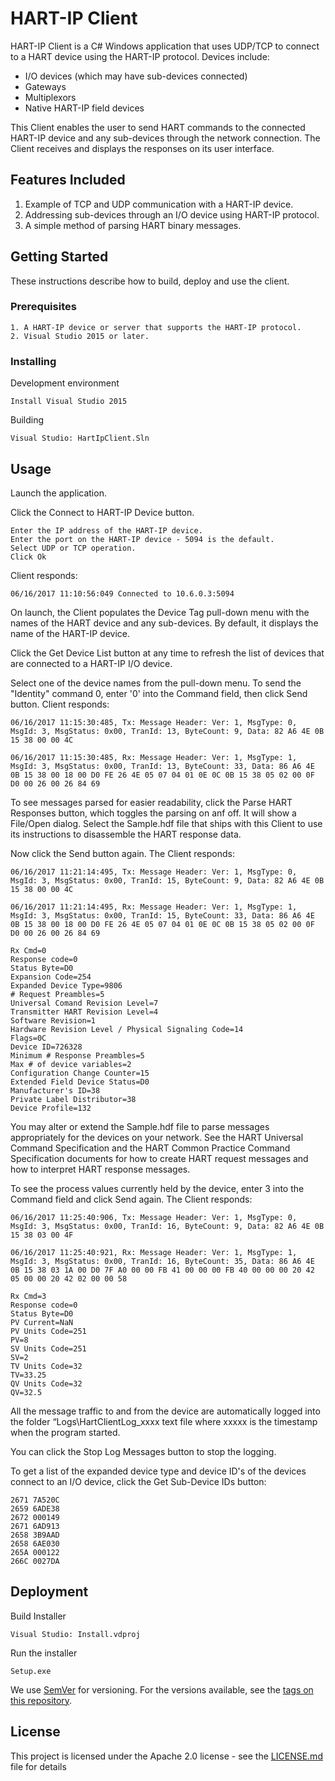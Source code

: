 ﻿# HART-IP Client

HART-IP Client is a C# Windows application that uses UDP/TCP to connect to a HART device using the HART-IP protocol.  Devices include: 
* I/O devices (which may have sub-devices connected)
* Gateways
* Multiplexors
* Native HART-IP field devices

This Client enables the user to send HART commands to the connected HART-IP device and any sub-devices through the network connection.  The Client receives and displays the responses on its user interface.

## Features Included

1. Example of TCP and UDP communication with a HART-IP device.
2. Addressing sub-devices through an I/O device using HART-IP protocol.
3. A simple method of parsing HART binary messages.

## Getting Started

These instructions describe how to build, deploy and use the client.

### Prerequisites

```
1. A HART-IP device or server that supports the HART-IP protocol.
2. Visual Studio 2015 or later.
```

### Installing

Development environment

```
Install Visual Studio 2015
```

Building

```
Visual Studio: HartIpClient.Sln
```


## Usage

Launch the application.

Click the Connect to HART-IP Device button.
```
Enter the IP address of the HART-IP device.
Enter the port on the HART-IP device - 5094 is the default.
Select UDP or TCP operation.
Click Ok
```
Client responds:
```
06/16/2017 11:10:56:049 Connected to 10.6.0.3:5094
```

On launch, the Client populates the Device Tag pull-down menu with the names of the HART device and any sub-devices.  By default, it displays the name of the HART-IP device.  

Click the Get Device List button at any time to refresh the list of devices that are connected to a HART-IP I/O device.

Select one of the device names from the pull-down menu.  To send the "Identity" command 0, enter '0' into the Command field, then click Send button.  Client responds:
```
06/16/2017 11:15:30:485, Tx: Message Header: Ver: 1, MsgType: 0, MsgId: 3, MsgStatus: 0x00, TranId: 13, ByteCount: 9, Data: 82 A6 4E 0B 15 38 00 00 4C 

06/16/2017 11:15:30:485, Rx: Message Header: Ver: 1, MsgType: 1, MsgId: 3, MsgStatus: 0x00, TranId: 13, ByteCount: 33, Data: 86 A6 4E 0B 15 38 00 18 00 D0 FE 26 4E 05 07 04 01 0E 0C 0B 15 38 05 02 00 0F D0 00 26 00 26 84 69 
```

To see messages parsed for easier readability, click the Parse HART Responses button, which toggles the parsing on anf off.  It will show a File/Open dialog.  Select the Sample.hdf file that ships with this Client to use its instructions to disassemble the HART response data.

Now click the Send button again.  The Client responds:
```
06/16/2017 11:21:14:495, Tx: Message Header: Ver: 1, MsgType: 0, MsgId: 3, MsgStatus: 0x00, TranId: 15, ByteCount: 9, Data: 82 A6 4E 0B 15 38 00 00 4C 

06/16/2017 11:21:14:495, Rx: Message Header: Ver: 1, MsgType: 1, MsgId: 3, MsgStatus: 0x00, TranId: 15, ByteCount: 33, Data: 86 A6 4E 0B 15 38 00 18 00 D0 FE 26 4E 05 07 04 01 0E 0C 0B 15 38 05 02 00 0F D0 00 26 00 26 84 69 

Rx Cmd=0
Response code=0
Status Byte=D0
Expansion Code=254
Expanded Device Type=9806
# Request Preambles=5
Universal Comand Revision Level=7
Transmitter HART Revision Level=4
Software Revision=1
Hardware Revision Level / Physical Signaling Code=14
Flags=0C
Device ID=726328
Minimum # Response Preambles=5
Max # of device variables=2
Configuration Change Counter=15
Extended Field Device Status=D0
Manufacturer's ID=38
Private Label Distributor=38
Device Profile=132
```
You may alter or extend the Sample.hdf file to parse messages appropriately for the devices on your network.  See the HART Universal Command Specification and the HART Common Practice Command Specification documents for how to create HART request messages and how to interpret HART response messages.

To see the process values currently held by the device, enter 3 into the Command field and click Send again.  The Client responds:
```
06/16/2017 11:25:40:906, Tx: Message Header: Ver: 1, MsgType: 0, MsgId: 3, MsgStatus: 0x00, TranId: 16, ByteCount: 9, Data: 82 A6 4E 0B 15 38 03 00 4F 

06/16/2017 11:25:40:921, Rx: Message Header: Ver: 1, MsgType: 1, MsgId: 3, MsgStatus: 0x00, TranId: 16, ByteCount: 35, Data: 86 A6 4E 0B 15 38 03 1A 00 D0 7F A0 00 00 FB 41 00 00 00 FB 40 00 00 00 20 42 05 00 00 20 42 02 00 00 58 

Rx Cmd=3
Response code=0
Status Byte=D0
PV Current=NaN
PV Units Code=251
PV=8
SV Units Code=251
SV=2
TV Units Code=32
TV=33.25
QV Units Code=32
QV=32.5
```

All the message traffic to and from the device are automatically logged into the folder “Logs\HartClientLog_xxxx text file where xxxxx is the timestamp when the program started.

You can click the Stop Log Messages button to stop the logging.

To get a list of the expanded device type and device ID's of the devices connect to an I/O device, click the Get Sub-Device IDs button:
```
2671 7A520C
2659 6ADE38
2672 000149
2671 6AD913
2658 3B9AAD
2658 6AE030
265A 000122
266C 0027DA
``` 

## Deployment

Build Installer

```
Visual Studio: Install.vdproj
```

Run the installer
```
Setup.exe
```

We use [SemVer](http://semver.org/) for versioning. For the versions available, see the [tags on this repository](https://github.com/your/project/tags). 



## License

This project is licensed under the Apache 2.0 license - see the [LICENSE.md](LICENSE.md) file for details



